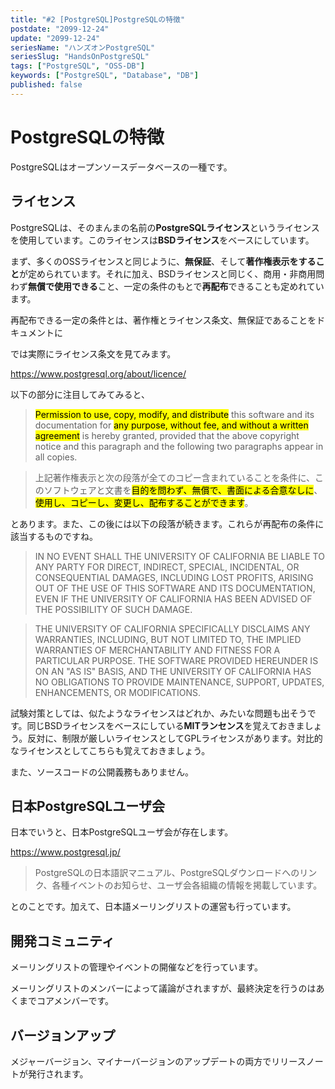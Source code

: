 ```yaml
---
title: "#2 [PostgreSQL]PostgreSQLの特徴"
postdate: "2099-12-24"
update: "2099-12-24"
seriesName: "ハンズオンPostgreSQL"
seriesSlug: "HandsOnPostgreSQL"
tags: ["PostgreSQL", "OSS-DB"]
keywords: ["PostgreSQL", "Database", "DB"]
published: false
---
```


# PostgreSQLの特徴

PostgreSQLはオープンソースデータベースの一種です。

## ライセンス

PostgreSQLは、そのまんまの名前の**PostgreSQLライセンス**というライセンスを使用しています。このライセンスは**BSDライセンス**をベースにしています。

まず、多くのOSSライセンスと同じように、**無保証**、そして**著作権表示をすること**が定められています。それに加え、BSDライセンスと同じく、商用・非商用問わず**無償で使用できる**こと、一定の条件のもとで**再配布**できることも定めれています。

再配布できる一定の条件とは、著作権とライセンス条文、無保証であることをドキュメントに


では実際にライセンス条文を見てみます。

https://www.postgresql.org/about/licence/

以下の部分に注目してみてみると、

> <mark>Permission to use, copy, modify, and distribute</mark> this software and its documentation for <mark>any purpose, without fee, and without a written agreement</mark> is hereby granted, provided that the above copyright notice and this paragraph and the following two paragraphs appear in all copies.

> 上記著作権表示と次の段落が全てのコピー含まれていることを条件に、このソフトウェアと文書を<mark>目的を問わず、無償で、書面による合意なしに</mark>、<mark>使用し、コピーし、変更し、配布することができます</mark>。

とあります。また、この後には以下の段落が続きます。これらが再配布の条件に該当するものですね。

> IN NO EVENT SHALL THE UNIVERSITY OF CALIFORNIA BE LIABLE TO ANY PARTY FOR DIRECT, INDIRECT, SPECIAL, INCIDENTAL, OR CONSEQUENTIAL DAMAGES, INCLUDING LOST PROFITS, ARISING OUT OF THE USE OF THIS SOFTWARE AND ITS DOCUMENTATION, EVEN IF THE UNIVERSITY OF CALIFORNIA HAS BEEN ADVISED OF THE POSSIBILITY OF SUCH DAMAGE.

> THE UNIVERSITY OF CALIFORNIA SPECIFICALLY DISCLAIMS ANY WARRANTIES, INCLUDING, BUT NOT LIMITED TO, THE IMPLIED WARRANTIES OF MERCHANTABILITY AND FITNESS FOR A PARTICULAR PURPOSE. THE SOFTWARE PROVIDED HEREUNDER IS ON AN "AS IS" BASIS, AND THE UNIVERSITY OF CALIFORNIA HAS NO OBLIGATIONS TO PROVIDE MAINTENANCE, SUPPORT, UPDATES, ENHANCEMENTS, OR MODIFICATIONS.

試験対策としては、似たようなライセンスはどれか、みたいな問題も出そうです。同じBSDライセンスをベースにしている**MITランセンス**を覚えておきましょう。反対に、制限が厳しいライセンスとしてGPLライセンスがあります。対比的なライセンスとしてこちらも覚えておきましょう。

また、ソースコードの公開義務もありません。

## 日本PostgreSQLユーザ会

日本でいうと、日本PostgreSQLユーザ会が存在します。

https://www.postgresql.jp/

> PostgreSQLの日本語訳マニュアル、PostgreSQLダウンロードへのリンク、各種イベントのお知らせ、ユーザ会各組織の情報を掲載しています。

とのことです。加えて、日本語メーリングリストの運営も行っています。


## 開発コミュニティ

メーリングリストの管理やイベントの開催などを行っています。

メーリングリストのメンバーによって議論がされますが、最終決定を行うのはあくまでコアメンバーです。

## バージョンアップ

メジャーバージョン、マイナーバージョンのアップデートの両方でリリースノートが発行されます。
